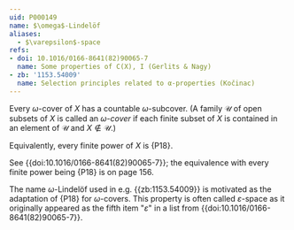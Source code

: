 ```yaml
---
uid: P000149
name: $\omega$-Lindelöf
aliases:
  - $\varepsilon$-space
refs:
- doi: 10.1016/0166-8641(82)90065-7
  name: Some properties of C(X), I (Gerlits & Nagy)
- zb: '1153.54009'
  name: Selection principles related to α-properties (Kočinac)
---
```


Every $\omega$-cover of $X$ has a countable $\omega$-subcover.  (A family $\mathcal U$ of open subsets of $X$ is called an *$\omega$-cover* if each finite subset of $X$ is contained in an element of $\mathcal U$ and $X \notin \mathcal U$.)

Equivalently, every finite power of $X$ is {P18}.

See {{doi:10.1016/0166-8641(82)90065-7}}; the equivalence with every finite power being {P18} is on page 156.

The name $\omega$-Lindelöf used in e.g.
{{zb:1153.54009}} is motivated as the adaptation of
{P18} for $\omega$-covers. This property is
often called $\varepsilon$-space as it originally appeared
as the fifth item "$\varepsilon$" in a list from
{{doi:10.1016/0166-8641(82)90065-7}}.
